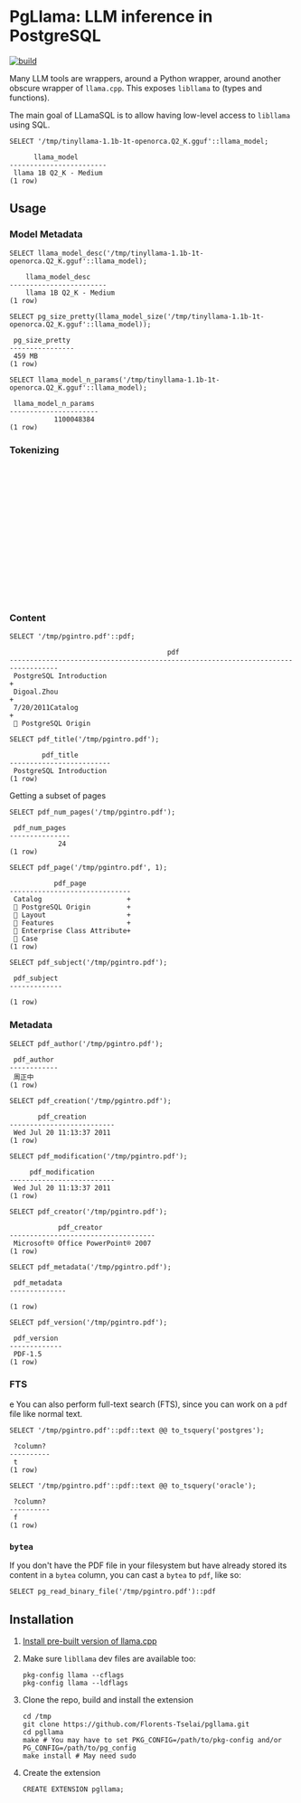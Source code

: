 # PgLlama: LLM inference in PostgreSQL

[![build](https://github.com/Florents-Tselai/pgllama/actions/workflows/build.yml/badge.svg)](https://github.com/Florents-Tselai/pgpdf/actions/workflows/build.yml)

Many LLM tools are wrappers, around a Python wrapper, around another obscure wrapper of `llama.cpp`.
This exposes `libllama` to (types and functions).

The main goal of LLamaSQL is to allow having low-level access to `libllama` using SQL.


```tsql
SELECT '/tmp/tinyllama-1.1b-1t-openorca.Q2_K.gguf'::llama_model;
```

```tsql
      llama_model       
------------------------
 llama 1B Q2_K - Medium
(1 row)
```

## Usage

### Model Metadata

```tsql
SELECT llama_model_desc('/tmp/tinyllama-1.1b-1t-openorca.Q2_K.gguf'::llama_model);
```
```tsql
    llama_model_desc
------------------------
    llama 1B Q2_K - Medium
(1 row)
```

```tsql
SELECT pg_size_pretty(llama_model_size('/tmp/tinyllama-1.1b-1t-openorca.Q2_K.gguf'::llama_model));
```
```tsql
 pg_size_pretty 
----------------
 459 MB
(1 row)
```

```tsql
SELECT llama_model_n_params('/tmp/tinyllama-1.1b-1t-openorca.Q2_K.gguf'::llama_model);
```
```tsql
 llama_model_n_params 
----------------------
           1100048384
(1 row)
```

### Tokenizing

```tsql

```

```tsql

```
```tsql

```

```tsql

```

```tsql

```

```tsql

```
```tsql

```

```tsql

```

```tsql

```

```tsql

```
```tsql

```

```tsql

```

```tsql

```

```tsql

```
```tsql

```

```tsql

```

```tsql

```

```tsql

```


### Content

```tsql
SELECT '/tmp/pgintro.pdf'::pdf;
```

```tsql
                                       pdf                                        
----------------------------------------------------------------------------------
 PostgreSQL Introduction                                                         +
 Digoal.Zhou                                                                     +
 7/20/2011Catalog                                                                +
  PostgreSQL Origin 
```

```tsql
SELECT pdf_title('/tmp/pgintro.pdf');
```

```tsql
        pdf_title        
-------------------------
 PostgreSQL Introduction
(1 row)
```

Getting a subset of pages

```tsql
SELECT pdf_num_pages('/tmp/pgintro.pdf');
```

```tsql
 pdf_num_pages 
---------------
            24
(1 row)
```

```tsql
SELECT pdf_page('/tmp/pgintro.pdf', 1);
```

```tsql
           pdf_page           
------------------------------
 Catalog                     +
  PostgreSQL Origin         +
  Layout                    +
  Features                  +
  Enterprise Class Attribute+
  Case
(1 row)
```

```tsql
SELECT pdf_subject('/tmp/pgintro.pdf');
```

```tsql
 pdf_subject 
-------------
 
(1 row)
```

### Metadata

```tsql
SELECT pdf_author('/tmp/pgintro.pdf');
```

```tsql
 pdf_author 
------------
 周正中
(1 row)
```

```tsql
SELECT pdf_creation('/tmp/pgintro.pdf');
```

```tsql
       pdf_creation       
--------------------------
 Wed Jul 20 11:13:37 2011
(1 row)
```

```tsql
SELECT pdf_modification('/tmp/pgintro.pdf');
```

```tsql
     pdf_modification     
--------------------------
 Wed Jul 20 11:13:37 2011
(1 row)
```

```tsql
SELECT pdf_creator('/tmp/pgintro.pdf');
```

```tsql
            pdf_creator             
------------------------------------
 Microsoft® Office PowerPoint® 2007
(1 row)
```

```tsql
SELECT pdf_metadata('/tmp/pgintro.pdf');
```

```tsql
 pdf_metadata 
--------------
 
(1 row)
```

```tsql
SELECT pdf_version('/tmp/pgintro.pdf');
```

```tsql
 pdf_version 
-------------
 PDF-1.5
(1 row)
```

### FTS
e
You can also perform full-text search (FTS), since you can work on a `pdf` file like normal text.

```tsql
SELECT '/tmp/pgintro.pdf'::pdf::text @@ to_tsquery('postgres');
```

```tsql
 ?column? 
----------
 t
(1 row)
```

```tsql
SELECT '/tmp/pgintro.pdf'::pdf::text @@ to_tsquery('oracle');
```

```tsql
 ?column? 
----------
 f
(1 row)
```

### `bytea`

If you don't have the PDF file in your filesystem but have already stored its content in a `bytea` column,
you can cast a `bytea` to `pdf`, like so:

```tsql
SELECT pg_read_binary_file('/tmp/pgintro.pdf')::pdf
```

## Installation

1. [Install pre-built version of llama.cpp](https://github.com/ggerganov/llama.cpp/blob/master/docs/install.md)

2. Make sure `libllama` dev files are available too:
    ```shell
    pkg-config llama --cflags
    pkg-config llama --ldflags
    ```
3. Clone the repo, build and install the extension
    ```
    cd /tmp
    git clone https://github.com/Florents-Tselai/pgllama.git
    cd pgllama
    make # You may have to set PKG_CONFIG=/path/to/pkg-config and/or PG_CONFIG=/path/to/pg_config
    make install # May need sudo
    ```
4. Create the extension
    ```tsql
    CREATE EXTENSION pgllama;
    ```
